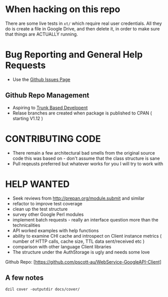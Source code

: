 # When hacking on this repo

There are some live tests in `xt/` which require real user credentials. All they
do is create a file in Google Drive, and then delete it, in order to make sure that 
things are ACTUALLY running.

# Bug Reporting and General Help Requests

- Use the [Github Issues Page](https://github.com/rabbiveesh/WebService-GoogleAPI-Client/issues) 

## Github Repo Management

- Aspiring to [Trunk Based Developent](https://paulhammant.com/2013/04/05/what-is-trunk-based-development/)
- Relase branches are created when package is published to CPAN ( starting V1.12 )


# CONTRIBUTING CODE

- There remain a few architectural bad smells from the original source code this was based on - don't assume that the class structure is sane
- Pull reqeusts preferred but whatever works for you I will try to work with

# HELP WANTED 

- Seek reviews from http://prepan.org/module.submit and similar
- refactor to improve test coverage
- clean up the test structure
- survey other Google Perl modules
- implement batch requests - really an interface question more than the
  technicalities
- API worked examples with help functions
- ability to examine CHI cache and introspect on Client instance metrics ( number of HTTP calls, cache size, TTL data sent/received etc )
- comparison with other language Client libraries
- The structure under the AuthStorage is ugly and needs some love


Github Repo: [https://github.com/pscott-au/WebService-GoogleAPI-Client]

## A few notes
`dzil cover -outputdir docs/cover/`
